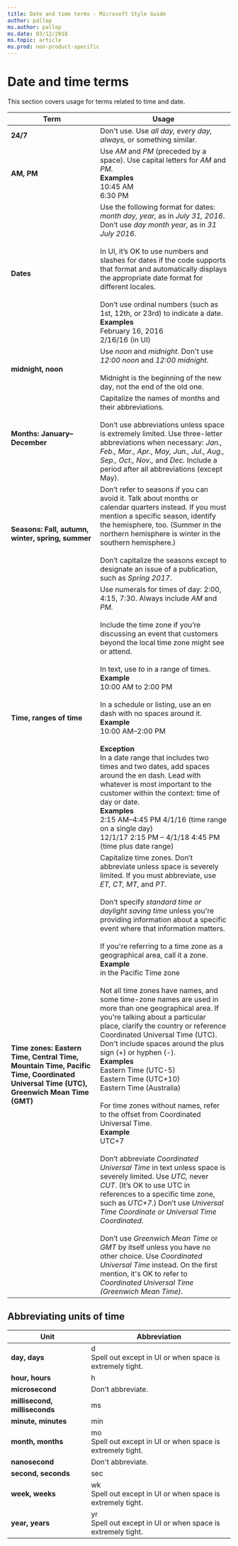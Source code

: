 ```yaml
---
title: Date and time terms - Microsoft Style Guide
author: pallep
ms.author: pallep
ms.date: 03/12/2018
ms.topic: article
ms.prod: non-product-specific
---
```


# Date and time terms

This section covers usage for terms related to time and date.

**Term**|**Usage**
--|--
**24/7**|Don't use. Use *all day, every day, always,* or something similar.
**AM, PM**|Use *AM* and *PM* (preceded by a space). Use capital letters for *AM* and *PM*.<br />**Examples**<br />10:45 AM<br />6:30 PM
**Dates**|Use the following format for dates: *month day, year,* as in *July 31, 2016*. Don’t use *day month year*, as in *31 July 2016*.<br /><br />In UI, it’s OK to use numbers and slashes for dates if the code supports that format and automatically displays the appropriate date format for different locales.<br /><br />Don’t use ordinal numbers (such as 1st, 12th, or 23rd) to indicate a date.<br />**Examples**<br />February 16, 2016<br />2/16/16 (in UI)
**midnight, noon**|Use *noon* and *midnight*. Don't use *12:00 noon* and *12:00 midnight*.<br /><br />Midnight is the beginning of the new day, not the end of the old one.
**Months: January–December**|Capitalize the names of months and their abbreviations.<br /><br />Don’t use abbreviations unless space is extremely limited. Use three-letter abbreviations when necessary: *Jan., Feb., Mar., Apr., May, Jun., Jul., Aug., Sep., Oct., Nov.,* and *Dec.* Include a period after all abbreviations (except May).
**Seasons: Fall, autumn, winter, spring, summer**|Don’t refer to seasons if you can avoid it. Talk about months or calendar quarters instead. If you must mention a specific season, identify the hemisphere, too. (Summer in the northern hemisphere is winter in the southern hemisphere.)  <br /><br />Don’t capitalize the seasons except to designate an issue of a publication, such as *Spring 2017*.
**Time, ranges of time**|Use numerals for times of day: 2:00, 4:15, 7:30. Always include *AM* and *PM*. <br /><br />Include the time zone if you’re discussing an event that customers beyond the local time zone might see or attend. <br /><br />In text, use *to* in a range of times.<br />**Example** <br />10:00 AM to 2:00 PM <br /><br />In a schedule or listing, use an en dash with no spaces around it. <br />**Example** <br />10:00 AM–2:00 PM<br /><br />**Exception**<br />In a date range that includes two times and two dates, add spaces around the en dash. Lead with whatever is most important to the customer within the context: time of day or date. <br />**Examples**<br />2:15 AM–4:45 PM 4/1/16 (time range on a single day)<br />12/1/17 2:15 PM – 4/1/18 4:45 PM (time plus date range)
**Time zones: Eastern Time, Central Time, Mountain Time, Pacific Time, Coordinated Universal Time (UTC), Greenwich Mean Time (GMT)**|Capitalize time zones. Don’t abbreviate unless space is severely limited. If you must abbreviate, use *ET, CT, MT,* and *PT*.<br /><br />Don’t specify *standard time or daylight saving time* unless you're providing information about a specific event where that information matters.<br /><br />If you're referring to a time zone as a geographical area, call it a zone. <br />**Example** <br />in the Pacific Time zone  <br /><br />Not all time zones have names, and some time-zone names are used in more than one geographical area. If you're talking about a particular place, clarify the country or reference Coordinated Universal Time (UTC). Don't include spaces around the plus sign (+) or hyphen (-).<br />**Examples**<br />Eastern Time (UTC-5)<br />Eastern Time (UTC+10)<br />Eastern Time (Australia)<br /><br />For time zones without names, refer to the offset from Coordinated Universal Time. <br />**Example** <br />UTC+7<br /><br />Don’t abbreviate *Coordinated Universal Time* in text unless space is severely limited. Use *UTC,* never *CUT*. (It’s OK to use UTC in references to a specific time zone, such as *UTC+7*.) Don’t use *Universal Time Coordinate or Universal Time Coordinated*.<br /><br />Don’t use *Greenwich Mean Time* or *GMT* by itself unless you have no other choice. Use *Coordinated Universal Time* instead. On the first mention, it's OK to refer to *Coordinated Universal Time (Greenwich Mean Time)*.

## Abbreviating units of time

**Unit**|**Abbreviation**
--|--
**day, days**|d<br />Spell out except in UI or when space is extremely tight.
**hour, hours**|h
**microsecond**|Don't abbreviate.
**millisecond, milliseconds**|ms
**minute, minutes**|min
**month, months**|mo <br />Spell out except in UI or when space is extremely tight.
**nanosecond**|Don't abbreviate.
**second, seconds**|sec
**week, weeks**|wk <br />Spell out except in UI or when space is extremely tight.
**year, years**|yr <br />Spell out except in UI or when space is extremely tight.
